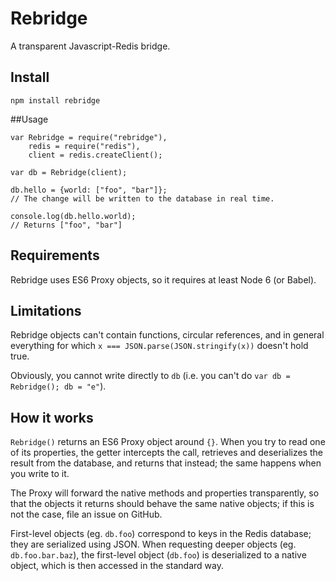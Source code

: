 Rebridge
=======

A transparent Javascript-Redis bridge.

## Install

```
npm install rebridge
```

##Usage

```
var Rebridge = require("rebridge"),
	redis = require("redis"),
	client = redis.createClient();

var db = Rebridge(client);

db.hello = {world: ["foo", "bar"]};
// The change will be written to the database in real time.

console.log(db.hello.world);
// Returns ["foo", "bar"]
```

## Requirements

Rebridge uses ES6 Proxy objects, so it requires at least Node 6 (or Babel).

## Limitations

Rebridge objects can't contain functions, circular references, and in general everything for which `x === JSON.parse(JSON.stringify(x))` doesn't hold true.

Obviously, you cannot write directly to `db` (i.e. you can't do `var db = Rebridge(); db = "e"`).

## How it works

`Rebridge()` returns an ES6 Proxy object around `{}`. When you try to read one of its properties, the getter intercepts the call, retrieves and deserializes the result from the database, and returns that instead; the same happens when you write to it.

The Proxy will forward the native methods and properties transparently, so that the objects it returns should behave the same native objects; if this is not the case, file an issue on GitHub.

First-level objects (eg. `db.foo`) correspond to keys in the Redis database; they are serialized using JSON. When requesting deeper objects (eg. `db.foo.bar.baz`), the first-level object (`db.foo`) is deserialized to a native object, which is then accessed in the standard way.